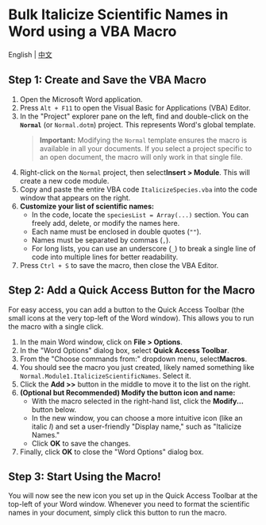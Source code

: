 # Bulk Italicize Scientific Names in Word using a VBA Macro

English | [中文](https://github.com/yangwu91/Italicize-Scientific-Species-Names/blob/main/README_zh.md)

## Step 1: Create and Save the VBA Macro

1. Open the Microsoft Word application.
2. Press `Alt + F11` to open the Visual Basic for Applications (VBA) Editor.
3. In the "Project" explorer pane on the left, find and double-click on the **`Normal`** (or `Normal.dotm`) project. This represents Word's global template.
   > **Important:** Modifying the `Normal` template ensures the macro is available in all your documents. If you select a project specific to an open document, the macro will only work in that single file.
4. Right-click on the `Normal` project, then select ​**Insert > Module**​. This will create a new code module.
5. Copy and paste the entire VBA code `ItalicizeSpecies.vba` into the code window that appears on the right.
6. **Customize your list of scientific names:**
   * In the code, locate the `speciesList = Array(...)` section. You can freely add, delete, or modify the names here.
   * Each name must be enclosed in double quotes (`""`).
   * Names must be separated by commas (`,`).
   * For long lists, you can use an underscore (`_`) to break a single line of code into multiple lines for better readability.
7. Press `Ctrl + S` to save the macro, then close the VBA Editor.

## Step 2: Add a Quick Access Button for the Macro

For easy access, you can add a button to the Quick Access Toolbar (the small icons at the very top-left of the Word window). This allows you to run the macro with a single click.

1. In the main Word window, click on ​**File > Options**​.
2. In the "Word Options" dialog box, select ​**Quick Access Toolbar**​.
3. From the "Choose commands from:" dropdown menu, select ​**Macros**​.
4. You should see the macro you just created, likely named something like `Normal.Module1.ItalicizeScientificNames`. Select it.
5. Click the **Add >>** button in the middle to move it to the list on the right.
6. **(Optional but Recommended) Modify the button icon and name:**
   * With the macro selected in the right-hand list, click the **Modify...** button below.
   * In the new window, you can choose a more intuitive icon (like an italic ​*I*​) and set a user-friendly "Display name," such as "Italicize Names."
   * Click **OK** to save the changes.
7. Finally, click **OK** to close the "Word Options" dialog box.

## Step 3: Start Using the Macro!

You will now see the new icon you set up in the Quick Access Toolbar at the top-left of your Word window. Whenever you need to format the scientific names in your document, simply click this button to run the macro.
